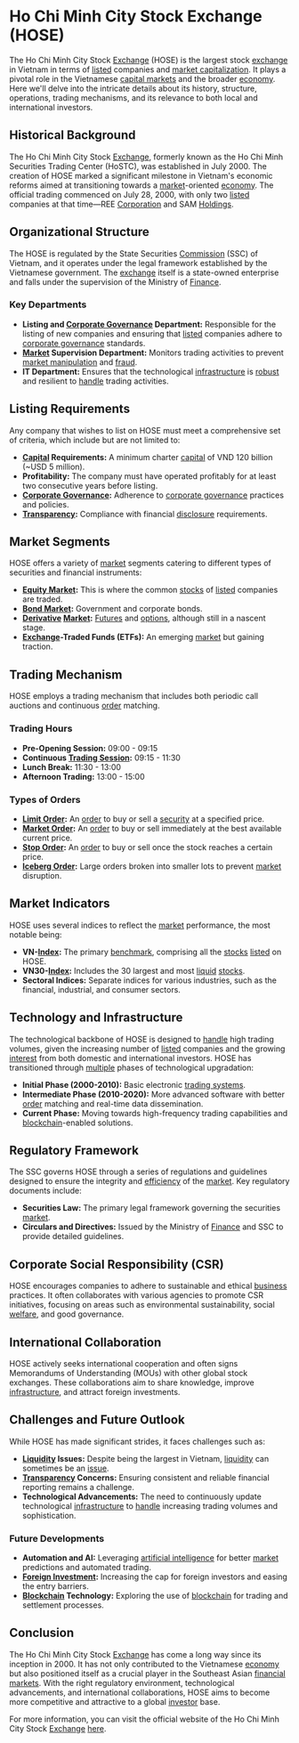 # Ho Chi Minh City Stock Exchange (HOSE)

The Ho Chi Minh City Stock [Exchange](../e/exchange.md) (HOSE) is the largest stock [exchange](../e/exchange.md) in Vietnam in terms of [listed](../l/listed.md) companies and [market capitalization](../m/market_capitalization.md). It plays a pivotal role in the Vietnamese [capital markets](../c/capital_markets.md) and the broader [economy](../e/economy.md). Here we'll delve into the intricate details about its history, structure, operations, trading mechanisms, and its relevance to both local and international investors. 

## Historical Background

The Ho Chi Minh City Stock [Exchange](../e/exchange.md), formerly known as the Ho Chi Minh Securities Trading Center (HoSTC), was established in July 2000. The creation of HOSE marked a significant milestone in Vietnam's economic reforms aimed at transitioning towards a [market](../m/market.md)-oriented [economy](../e/economy.md). The official trading commenced on July 28, 2000, with only two [listed](../l/listed.md) companies at that time—REE [Corporation](../c/corporation.md) and SAM [Holdings](../h/holdings.md).

## Organizational Structure

The HOSE is regulated by the State Securities [Commission](../c/commission.md) (SSC) of Vietnam, and it operates under the legal framework established by the Vietnamese government. The [exchange](../e/exchange.md) itself is a state-owned enterprise and falls under the supervision of the Ministry of [Finance](../f/finance.md).

### Key Departments 

- **Listing and [Corporate Governance](../c/corporate_governance.md) Department:** Responsible for the listing of new companies and ensuring that [listed](../l/listed.md) companies adhere to [corporate governance](../c/corporate_governance.md) standards.
- **[Market](../m/market.md) Supervision Department:** Monitors trading activities to prevent [market manipulation](../m/market_manipulation.md) and [fraud](../f/fraud.md).
- **IT Department:** Ensures that the technological [infrastructure](../i/infrastructure.md) is [robust](../r/robust.md) and resilient to [handle](../h/handle.md) trading activities.

## Listing Requirements

Any company that wishes to list on HOSE must meet a comprehensive set of criteria, which include but are not limited to:

- **[Capital](../c/capital.md) Requirements:** A minimum charter [capital](../c/capital.md) of VND 120 billion (~USD 5 million).
- **Profitability:** The company must have operated profitably for at least two consecutive years before listing.
- **[Corporate Governance](../c/corporate_governance.md):** Adherence to [corporate governance](../c/corporate_governance.md) practices and policies.
- **[Transparency](../t/transparency.md):** Compliance with financial [disclosure](../d/disclosure.md) requirements.

## Market Segments

HOSE offers a variety of [market](../m/market.md) segments catering to different types of securities and financial instruments:

- **[Equity Market](../e/equity_market.md):** This is where the common [stocks](../s/stock.md) of [listed](../l/listed.md) companies are traded.
- **[Bond Market](../b/bond_market.md):** Government and corporate bonds.
- **[Derivative](../d/derivative.md) [Market](../m/market.md):** [Futures](../f/futures.md) and [options](../o/options.md), although still in a nascent stage.
- **[Exchange](../e/exchange.md)-Traded Funds (ETFs):** An emerging [market](../m/market.md) but gaining traction.

## Trading Mechanism

HOSE employs a trading mechanism that includes both periodic call auctions and continuous [order](../o/order.md) matching. 

### Trading Hours

- **Pre-Opening Session:** 09:00 - 09:15
- **Continuous [Trading Session](../t/trading_session.md):** 09:15 - 11:30
- **Lunch Break:** 11:30 - 13:00
- **Afternoon Trading:** 13:00 - 15:00

### Types of Orders

- **[Limit Order](../l/limit_order.md):** An [order](../o/order.md) to buy or sell a [security](../s/security.md) at a specified price.
- **[Market Order](../m/market_order.md):** An [order](../o/order.md) to buy or sell immediately at the best available current price.
- **[Stop Order](../s/stop_order.md):** An [order](../o/order.md) to buy or sell once the stock reaches a certain price.
- **[Iceberg Order](../i/iceberg_order.md):** Large orders broken into smaller lots to prevent [market](../m/market.md) disruption.

## Market Indicators

HOSE uses several indices to reflect the [market](../m/market.md) performance, the most notable being:

- **VN-[Index](../i/index_instrument.md):** The primary [benchmark](../b/benchmark.md), comprising all the [stocks](../s/stock.md) [listed](../l/listed.md) on HOSE.
- **VN30-[Index](../i/index_instrument.md):** Includes the 30 largest and most [liquid](../l/liquid.md) [stocks](../s/stock.md).
- **Sectoral Indices:** Separate indices for various industries, such as the financial, industrial, and consumer sectors.

## Technology and Infrastructure

The technological backbone of HOSE is designed to [handle](../h/handle.md) high trading volumes, given the increasing number of [listed](../l/listed.md) companies and the growing [interest](../i/interest.md) from both domestic and international investors. HOSE has transitioned through [multiple](../m/multiple.md) phases of technological upgradation:

- **Initial Phase (2000-2010):** Basic electronic [trading systems](../t/trading_systems.md).
- **Intermediate Phase (2010-2020):** More advanced software with better [order](../o/order.md) matching and real-time data dissemination.
- **Current Phase:** Moving towards high-frequency trading capabilities and [blockchain](../b/blockchain_in_trading.md)-enabled solutions.

## Regulatory Framework

The SSC governs HOSE through a series of regulations and guidelines designed to ensure the integrity and [efficiency](../e/efficiency.md) of the [market](../m/market.md). Key regulatory documents include:

- **Securities Law:** The primary legal framework governing the securities [market](../m/market.md).
- **Circulars and Directives:** Issued by the Ministry of [Finance](../f/finance.md) and SSC to provide detailed guidelines.

## Corporate Social Responsibility (CSR)

HOSE encourages companies to adhere to sustainable and ethical [business](../b/business.md) practices. It often collaborates with various agencies to promote CSR initiatives, focusing on areas such as environmental sustainability, social [welfare](../w/welfare.md), and good governance.

## International Collaboration

HOSE actively seeks international cooperation and often signs Memorandums of Understanding (MOUs) with other global stock exchanges. These collaborations aim to share knowledge, improve [infrastructure](../i/infrastructure.md), and attract foreign investments.

## Challenges and Future Outlook

While HOSE has made significant strides, it faces challenges such as:

- **[Liquidity](../l/liquidity.md) Issues:** Despite being the largest in Vietnam, [liquidity](../l/liquidity.md) can sometimes be an [issue](../i/issue.md).
- **[Transparency](../t/transparency.md) Concerns:** Ensuring consistent and reliable financial reporting remains a challenge.
- **Technological Advancements:** The need to continuously update technological [infrastructure](../i/infrastructure.md) to [handle](../h/handle.md) increasing trading volumes and sophistication.

### Future Developments

- **Automation and AI:** Leveraging [artificial intelligence](../a/artificial_intelligence_in_trading.md) for better [market](../m/market.md) predictions and automated trading.
- **[Foreign Investment](../f/foreign_investment.md):** Increasing the cap for foreign investors and easing the entry barriers.
- **[Blockchain](../b/blockchain_in_trading.md) Technology:** Exploring the use of [blockchain](../b/blockchain_in_trading.md) for trading and settlement processes.

## Conclusion

The Ho Chi Minh City Stock [Exchange](../e/exchange.md) has come a long way since its inception in 2000. It has not only contributed to the Vietnamese [economy](../e/economy.md) but also positioned itself as a crucial player in the Southeast Asian [financial markets](../f/financial_market.md). With the right regulatory environment, technological advancements, and international collaborations, HOSE aims to become more competitive and attractive to a global [investor](../i/investor.md) base.

For more information, you can visit the official website of the Ho Chi Minh City Stock [Exchange](../e/exchange.md) [here](https://www.hsx.vn/).